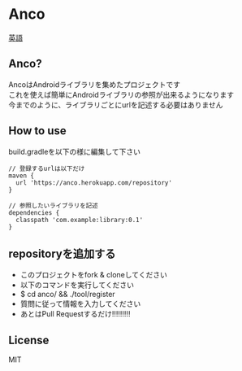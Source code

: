 # Anco
[英語](https://anco.herokuapp.com/public/index.html)

## Anco?
AncoはAndroidライブラリを集めたプロジェクトです  
これを使えば簡単にAndroidライブラリの参照が出来るようになります  
今までのように、ライブラリごとにurlを記述する必要はありません

## How to use
build.gradleを以下の様に編集して下さい
```
// 登録するurlは以下だけ
maven {
  url 'https://anco.herokuapp.com/repository'
}

// 参照したいライブラリを記述
dependencies {
  classpath 'com.example:library:0.1'
}
```

## repositoryを追加する
* このプロジェクトをfork & cloneしてください
* 以下のコマンドを実行してください
 * $ cd anco/ && ./tool/register
 * 質問に従って情報を入力してください
* あとはPull Requestするだけ!!!!!!!!!

## License
MIT
